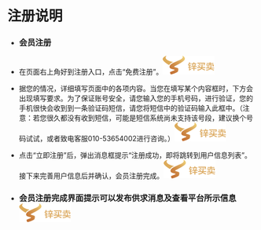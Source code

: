 # **注册说明**

* ### 会员注册
* 在页面右上角好到注册入口，点击“免费注册”。![](/assets/indexlogo.png)

* 据您的情况，详细填写页面中的各项内容。当您在填写某个内容框时，下方会出现填写要求。为了保证账号安全，请您输入您的手机号码，进行验证，您的手机很快会收到到一条验证码短信，请您将短信中的验证码输入此框中。（注意：若您很久都没有收到短信，可能是短信系统尚未支持该号段，建议换个号码试试，或者致电客服010-53654002进行咨询。）![](/assets/indexlogo.png)

* 点击“立即注册”后，弹出消息框提示“注册成功，即将跳转到用户信息列表”。接下来完善用户信息后并确认，会员注册完成。![](/assets/indexlogo.png)

* ### 会员注册完成界面提示可以发布供求消息及查看平台所示信息![](/assets/indexlogo.png)




